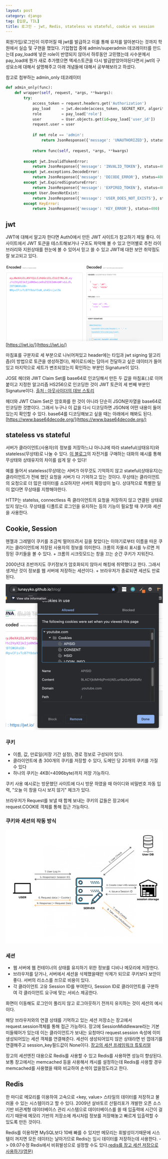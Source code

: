 ```yaml
---
layout: post
category: django
tag: [입문, TIL]
title: 로그인 - jwt, Redis, stateless vs stateful, cookie vs session 
---
```


회원가입/로그인이 이루어질 때 jwt를 발급하고 이를 통해 유저를 알아본다는 것까지 학원에서 실습 및 구현을 했었다. 기업협업 중에 admin/superadmin 데코레이터를 만드는데 pay_load에 넣은 role이 반영되지 않아서 하루동안 고민했는데 사수분께서 pay_load에 뭔가 새로 추가했으면 엑세스토큰을 다시 발급받았어야된다면서 jwt의 구성요소에 대해서 설명해주고 아래 개념들에 대해서 공부해보라고 하셨다.

참고로 첨부하는 admin_only 데코레이터
```python
def admin_only(func):
    def wrapper(self, request, *args, **kwargs):
        try:
            access_token = request.headers.get('Authorization')
            pay_load     = jwt.decode(access_token, SECRET_KEY, algorithms=[ALGORITHM])
            role         = pay_load['role']
            user         = User.objects.get(id=pay_load['user_id'])
            request.user = user
            
            if not role == 'admin':
                return JsonResponse({'message': 'UNAUTHORIZED'}, status=401)

            return func(self, request, *args, **kwargs)

        except jwt.InvalidTokenError:
            return JsonResponse({'message': 'INVALID_TOKEN'}, status=401)
        except jwt.exceptions.DecodeError:
            return JsonResponse({'message': 'DECODE_ERROR'}, status=400)
        except jwt.ExpiredSignatureError:
            return JsonResponse({'message': 'EXPIRED_TOKEN'}, status=401)
        except User.DoesNotExist:
            return JsonResponse({'message': 'USER_DOES_NOT_EXISTS'}, status=401)
        except KeyError:
            return JsonResponse({'message': 'KEY_ERROR'}, status=400)
```

## jwt

JWT에 대해서 알고자 한다면 Auth0에서 만든 JWT 사이트가 참고하기 제일 좋다. 이 사이트에서 JWT 토큰을 테스트해보거나 구조도 파악해 볼 수 있고 언어별로 추천 라이브러리와 지원상태를 한눈에 볼 수 있어서 믿고 쓸 수 있고 JWT에 대한 보안 취약점도 잘 보고되고 있다. 

![jwt구성요소](/public/img/jwt.png)  
[https://jwt.io/](https://jwt.io/) 

마침표를 구분자로 세 부분으로 나뉘어져있고 header에는 타입과 jwt signing 알고리즘(이 방법으로 토큰을 생성하겠다), 페이로드에는 담아서 전달하고 싶은 데이터가 들어있고 마지막으로 세트가 변조되었는지 확인하는 부분인 Signature이 있다.  

JOSE 헤더와 JWT Claim Set를 base64로 인코딩해서 만든 두 값을 마침표(.)로 이어 붙이고 지정한 알고리즘 HS256으로 인코딩한 것이 JWT 토큰의 세 번째 부분인 Signature이다. [출처 : 아웃사이더의 데브 스토리](https://blog.outsider.ne.kr/1160)  
 
헤더와 JWT Claim Set은 암호화를 한 것이 아니라 단순히 JSON문자열을 base64로 인코딩한 것뿐이다. 그래서 누구나 이 값을 다시 디코딩하면 JSON에 어떤 내용이 들어있는지 확인할 수 있다. base64를 디코딩해보고 싶을 때는 아래에서 해봐도 된다.
[https://www.base64decode.org/](https://www.base64decode.org/)

## stateless vs stateful

서버가 클라이언트(사용자)의 정보를 저장하느냐 아니냐에 따라 stateful(상태유지)와 stateless(무상태)로 나눌 수 있다. [이 블로그](https://irostub.github.io/web/stateful-stateless/)의 자전거를 구매하는 대화의 예시를 통해 무상태와 상태유지의 차이를 쉽게 알 수 있다!

예를 들어서 stateless(무상태)는 서버가 아무것도 기억하지 않고 stateful(상태유지)는 클라이언트가 전에 했던 요청을 서버가 다 기억하고 있는 것이다. 무상태는 클라이언트의 요청으로 더 많은 데이터를 소모하지만 서버의 확장성이 높다. 상대적으로 특별한 일이 없다면 무상태를 지향해야한다. 

HTTP는 statelss, connectless 즉 클라이언트의 요청을 저장하지 않고 연결된 상태로 있지 않는다. 무상태를 디폴트로 로그인을 유지하는 등의 기능이 필요할 때 쿠키와 세션을 사용한다.  

## Cookie, Session

헨젤과 그레텔이 쿠키를 조금씩 떨어뜨려서 길을 찾았다는 이야기로부터 이름을 따온 쿠키는 클라이언트에 저장된 사용자의 정보를 의미한다. 크롬의 자물쇠 표시를 누르면 저장된 쿠키들을 볼 수 있다. + 크롬의 시크릿모드는 창을 끄는 순간 쿠키가 지워진다. 

2000년대 초반까지도 쿠키정보가 암호화되지 않아서 해킹에 취약했다고 한다. 그래서 생겨난 것이 정보를 웹 서버에 저장하는 세션이다. + 브라우저가 종료되면 세션도 만료된다. 
  
![쿠키](/public/img/cookie.png)
  

### 쿠키

- 이름, 값, 만료일(저장 기간 설정), 경로 정보로 구성되어 있다.
- 클라이언트에 총 300개의 쿠키를 저장할 수 있다, 도메인 당 20개의 쿠키를 가질 수 있다
- 하나의 쿠키는 4KB(=4096byte)까지 저장 가능하다.

쿠키 사용 예시로는 방문했던 사이트에 다시 방문 하였을 때 아이디와 비밀번호 자동 입력, "오늘 이 창을 다시 보지 않기" 체크가 있다. 

브라우저가 Request를 보낼 때 함께 보내는 쿠키의 값들은 장고에서 request.COOKIE 객체를 통해 접근 가능하다.
### 쿠키와 세션의 작동 방식

![쿠키와 세션](/public/img/session.png)
### 세션

- 웹 서버에 웹 컨테이너의 상태를 유지하기 위한 정보를 디비나 메모리에 저장한다.
- 브라우저를 닫거나, 서버에서 세션을 삭제했을때만 삭제가 되므로 쿠키보다 보안이 좋다. 서버의 리소스를 쓰므로 비용이 있다.
- 각 클라이언트 고유 Session ID를 부여한다, Session ID로 클라이언트를 구분하여 각 클라이언트 요구에 맞는 서비스 제공한다.

화면이 이동해도 로그인이 풀리지 않고 로그아웃하기 전까지 유지하는 것이 세션의 예시이다. 

해당 브라우저와의 연결 상태를 기억하고 있는 세션 저장소는 장고에서 request.session객체를 통해 접근 가능하다. 장고에 SessionMiddleware라는 기본 미들웨어가 있는데 이는 클라이언트가 보내는 요청마다 request.session 속성에 이미 생성되어있는 세션 객체를 연결해준다. 세션이 생성되어있지 않은 상태라면 빈 껍데기를 연결해주고 session_key필드값이 None이다.
[장고의 세션 프레임워크 튜토리얼](https://developer.mozilla.org/ko/docs/Learn/Server-side/Django/Sessions)

장고의 세션엔진 대용으로 Redis를 사용할 수 있고 Redis를 사용하면 성능이 향상된다. 보통 장고에서는 memcached 등을 사용해서 캐시를 설정하는데 Redis를 사용할 경우 memcached를 사용했을 때와 비교하여 손색이 없을정도라고 한다.
## Redis

한 마디로 메모리를 이용하여 고속으로 <key, value> 스타일의 데이터를 저장하고 불러올 수 있는 시스템이라고 할 수 있다. 2009년 살바토르 산필리포가 개발한 오픈 소스 기반 비관계형 데이터베이스 관리 시스템으로 데이터베이스를 쓸 때 입출력에 시간이 걸리기 때문에 메모리 기반의 저장소에 캐시처럼 정보를 저장해놓고 빠르게 입출력할 수 있도록 만든 것이다.

Redis를 이용하면 MySQL보다 10배 빠를 수 있지만 메모리는 휘발성이기때문에 시스템이 꺼지면 모든 데이터는 날아가므로 Redis는 임시 데이터를 저장하는데 사용한다. -> 09.07수정 Redis에서 비휘발성으로 설정할 수도 있다.[redis를 장고 세션 저장으로 사용하기(영문)](https://michal.karzynski.pl/blog/2013/07/14/using-redis-as-django-session-store-and-cache-backend/)
